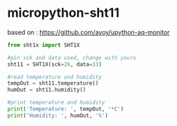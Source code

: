 # micropython-sht11

based on : https://github.com/ayoy/upython-aq-monitor

```python
from sht1x import SHT1X

#pin sck and data used, change with yours
sht11 = SHT1X(sck=26, data=33)

#read temperature and humidity
tempOut = sht11.temperature()
humOut = sht11.humidity()

#print temperature and humidity
print('Temperature: ', tempOut, '*C')
print('Humidity: ', humOut, '%')
```